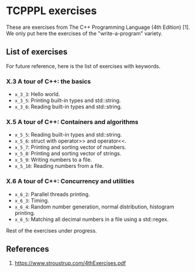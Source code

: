 # TCPPPL exercises
These are exercises from The C++ Programming Language (4th Edition) [1].
We only put here the exercises of the "write-a-program" variety.

## List of exercises
For future reference, here is the list of exercises with keywords.

### X.3 A tour of C++: the basics
* `x_3_3`: Hello world.
* `x_3_5`: Printing built-in types and std::string.
* `x_3_6`: Reading built-in types and std::string.

### X.5 A tour of C++: Containers and algorithms
* `x_5_5`: Reading built-in types and std::string.
* `x_5_6`: struct with operator>> and operator<<.
* `x_5_7`: Printing and sorting vector of numbers.
* `x_5_8`: Printing and sorting vector of strings.
* `x_5_9`: Writing numbers to a file.
* `x_5_10`: Reading numbers from a file.

### X.6 A tour of C++: Concurrency and utilities
* `x_6_2`: Parallel threads printing.
* `x_6_3`: Timing.
* `x_6_4`: Random number generation, normal distribution, histogram printing.
* `x_6_5`: Matching all decimal numbers in a file using a std::regex.

Rest of the exercises under progress.

## References
1. https://www.stroustrup.com/4thExercises.pdf
